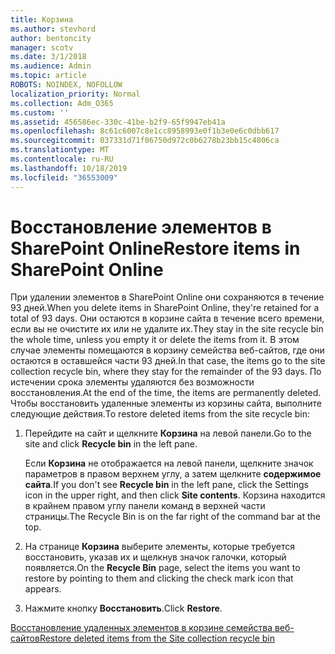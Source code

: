```yaml
---
title: Корзина
ms.author: stevhord
author: bentoncity
manager: scotv
ms.date: 3/1/2018
ms.audience: Admin
ms.topic: article
ROBOTS: NOINDEX, NOFOLLOW
localization_priority: Normal
ms.collection: Adm_O365
ms.custom: ''
ms.assetid: 456586ec-330c-41be-b2f9-65f9947eb41a
ms.openlocfilehash: 8c61c6007c8e1cc8958993e0f1b3e0e6c0dbb617
ms.sourcegitcommit: 037331d71f06750d972c0b6278b23bb15c4806ca
ms.translationtype: MT
ms.contentlocale: ru-RU
ms.lasthandoff: 10/18/2019
ms.locfileid: "36553009"
---
```

# <a name="restore-items-in-sharepoint-online"></a><span data-ttu-id="dc8bf-102">Восстановление элементов в SharePoint Online</span><span class="sxs-lookup"><span data-stu-id="dc8bf-102">Restore items in SharePoint Online</span></span>

<span data-ttu-id="dc8bf-103">При удалении элементов в SharePoint Online они сохраняются в течение 93 дней.</span><span class="sxs-lookup"><span data-stu-id="dc8bf-103">When you delete items in SharePoint Online, they're retained for a total of 93 days.</span></span> <span data-ttu-id="dc8bf-104">Они остаются в корзине сайта в течение всего времени, если вы не очистите их или не удалите их.</span><span class="sxs-lookup"><span data-stu-id="dc8bf-104">They stay in the site recycle bin the whole time, unless you empty it or delete the items from it.</span></span> <span data-ttu-id="dc8bf-105">В этом случае элементы помещаются в корзину семейства веб-сайтов, где они остаются в оставшейся части 93 дней.</span><span class="sxs-lookup"><span data-stu-id="dc8bf-105">In that case, the items go to the site collection recycle bin, where they stay for the remainder of the 93 days.</span></span> <span data-ttu-id="dc8bf-106">По истечении срока элементы удаляются без возможности восстановления.</span><span class="sxs-lookup"><span data-stu-id="dc8bf-106">At the end of the time, the items are permanently deleted.</span></span> <span data-ttu-id="dc8bf-107">Чтобы восстановить удаленные элементы из корзины сайта, выполните следующие действия.</span><span class="sxs-lookup"><span data-stu-id="dc8bf-107">To restore deleted items from the site recycle bin:</span></span>
  
1. <span data-ttu-id="dc8bf-108">Перейдите на сайт и щелкните **Корзина** на левой панели.</span><span class="sxs-lookup"><span data-stu-id="dc8bf-108">Go to the site and click **Recycle bin** in the left pane.</span></span> 
    
    <span data-ttu-id="dc8bf-109">Если **Корзина** не отображается на левой панели, щелкните значок параметров в правом верхнем углу, а затем щелкните **содержимое сайта**.</span><span class="sxs-lookup"><span data-stu-id="dc8bf-109">If you don't see **Recycle bin** in the left pane, click the Settings icon in the upper right, and then click **Site contents**.</span></span> <span data-ttu-id="dc8bf-110">Корзина находится в крайнем правом углу панели команд в верхней части страницы.</span><span class="sxs-lookup"><span data-stu-id="dc8bf-110">The Recycle Bin is on the far right of the command bar at the top.</span></span>
    
2. <span data-ttu-id="dc8bf-111">На странице **Корзина** выберите элементы, которые требуется восстановить, указав их и щелкнув значок галочки, который появляется.</span><span class="sxs-lookup"><span data-stu-id="dc8bf-111">On the **Recycle Bin** page, select the items you want to restore by pointing to them and clicking the check mark icon that appears.</span></span> 
    
3. <span data-ttu-id="dc8bf-112">Нажмите кнопку **Восстановить**.</span><span class="sxs-lookup"><span data-stu-id="dc8bf-112">Click **Restore**.</span></span>
    
[<span data-ttu-id="dc8bf-113">Восстановление удаленных элементов в корзине семейства веб-сайтов</span><span class="sxs-lookup"><span data-stu-id="dc8bf-113">Restore deleted items from the Site collection recycle bin</span></span>](https://go.microsoft.com/fwlink/?linkid=866439)
  

